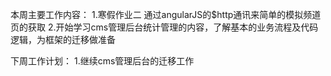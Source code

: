 
本周主要工作内容：
1.寒假作业二 通过angularJS的$http通讯来简单的模拟频道页的获取
2.开始学习cms管理后台统计管理的内容，了解基本的业务流程及代码逻辑，为框架的迁移做准备


下周工作计划：
1.继续cms管理后台的迁移工作

